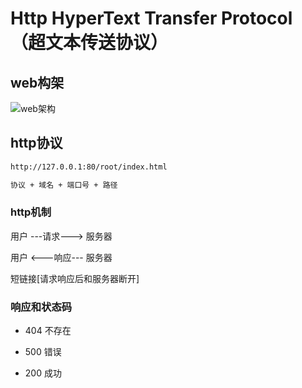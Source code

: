 # Http HyperText Transfer Protocol（超文本传送协议）

## web构架

![web架构](http://96weibin-blog.oss-cn-beijing.aliyuncs.com/18-12-10/16548495.jpg)

## http协议

```html
http://127.0.0.1:80/root/index.html

协议 + 域名 + 端口号 + 路径
```

### http机制

用户 ---请求---> 服务器

用户 <---响应--- 服务器

短链接[请求响应后和服务器断开]

### 响应和状态码

* 404 不存在

* 500 错误

* 200 成功